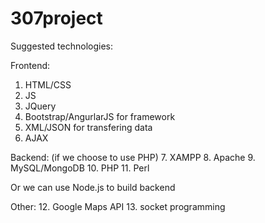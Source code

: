 # 307project

Suggested technologies:

Frontend:
1. HTML/CSS
2. JS 
3. JQuery
4. Bootstrap/AngurlarJS for framework
5. XML/JSON for transfering data
6. AJAX

Backend: (if we choose to use PHP)
7. XAMPP
8. Apache
9. MySQL/MongoDB
10. PHP
11. Perl

Or we can use Node.js to build backend

Other:
12. Google Maps API
13. socket programming
